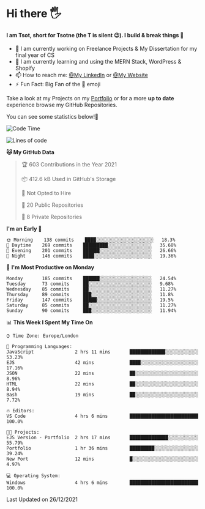 # Hi there :raised_hand_with_fingers_splayed:
#### I am Tsot, short for Tsotne (the T is silent :wink:). I build & break things :space_invader:
- :telescope: I am currently working on Freelance Projects & My Dissertation for my final year of CS
- :seedling: I am currently learning and using the MERN Stack, WordPress & Shopify
- :mailbox: How to reach me: [@My LinkedIn](https://www.linkedin.com/in/tsotne-gvadzabia/) or [@My Website](https://tsotnegvadzabia.me/contact)
- :zap: Fun Fact: Big Fan of the :space_invader: emoji

Take a look at my Projects on my [Portfolio](https://tsotne.co.uk/) or for a more **up to date** experience browse my GitHub Repositories.

You can see some statistics below!:space_invader:
<!--START_SECTION:waka-->
![Code Time](http://img.shields.io/badge/Code%20Time-488%20hrs%2058%20mins-blue)

![Lines of code](https://img.shields.io/badge/From%20Hello%20World%20I%27ve%20Written-2%20Million%20lines%20of%20code-blue)

**🐱 My GitHub Data** 

> 🏆 603 Contributions in the Year 2021
 > 
> 📦 412.6 kB Used in GitHub's Storage 
 > 
> 🚫 Not Opted to Hire
 > 
> 📜 20 Public Repositories 
 > 
> 🔑 8 Private Repositories  
 > 
**I'm an Early 🐤** 

```text
🌞 Morning    138 commits    ████░░░░░░░░░░░░░░░░░░░░░   18.3% 
🌆 Daytime    269 commits    █████████░░░░░░░░░░░░░░░░   35.68% 
🌃 Evening    201 commits    ██████░░░░░░░░░░░░░░░░░░░   26.66% 
🌙 Night      146 commits    ████░░░░░░░░░░░░░░░░░░░░░   19.36%

```
📅 **I'm Most Productive on Monday** 

```text
Monday       185 commits    ██████░░░░░░░░░░░░░░░░░░░   24.54% 
Tuesday      73 commits     ██░░░░░░░░░░░░░░░░░░░░░░░   9.68% 
Wednesday    85 commits     ██░░░░░░░░░░░░░░░░░░░░░░░   11.27% 
Thursday     89 commits     ███░░░░░░░░░░░░░░░░░░░░░░   11.8% 
Friday       147 commits    █████░░░░░░░░░░░░░░░░░░░░   19.5% 
Saturday     85 commits     ██░░░░░░░░░░░░░░░░░░░░░░░   11.27% 
Sunday       90 commits     ███░░░░░░░░░░░░░░░░░░░░░░   11.94%

```


📊 **This Week I Spent My Time On** 

```text
⌚︎ Time Zone: Europe/London

💬 Programming Languages: 
JavaScript               2 hrs 11 mins       █████████████░░░░░░░░░░░░   53.23% 
EJS                      42 mins             ████░░░░░░░░░░░░░░░░░░░░░   17.16% 
JSON                     22 mins             ██░░░░░░░░░░░░░░░░░░░░░░░   8.96% 
HTML                     22 mins             ██░░░░░░░░░░░░░░░░░░░░░░░   8.94% 
Bash                     19 mins             ██░░░░░░░░░░░░░░░░░░░░░░░   7.72%

🔥 Editors: 
VS Code                  4 hrs 6 mins        █████████████████████████   100.0%

🐱‍💻 Projects: 
EJS Version - Portfolio  2 hrs 17 mins       ██████████████░░░░░░░░░░░   55.79% 
Portfolio                1 hr 36 mins        █████████░░░░░░░░░░░░░░░░   39.24% 
New Port                 12 mins             █░░░░░░░░░░░░░░░░░░░░░░░░   4.97%

💻 Operating System: 
Windows                  4 hrs 6 mins        █████████████████████████   100.0%

```


 Last Updated on 26/12/2021
<!--END_SECTION:waka-->
